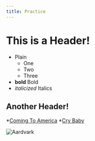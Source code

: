 ```yaml
---
title: Practice
---
```

# This is a Header!

* Plain
	* One
	* Two
	* Three
* __bold__ Bold
* _italicized_ Italics

## Another Header!

*[Coming To America](http://en.wikipedia.org/wiki/Coming_to_America)
*[Cry Baby](http://en.wikipedia.org/wiki/Cry-Baby)

![Aardvark](http://www.aardvark.co.uk/media/aardvark1.jpg)